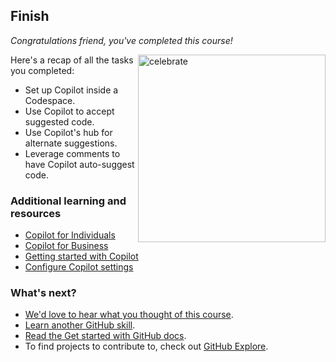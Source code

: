 <!--
  <<< Author notes: Finish >>>
  Review what we learned, ask for feedback, provide next steps.
-->

## Finish

_Congratulations friend, you've completed this course!_

<img src="https://octodex.github.com/images/welcometocat.png" alt=celebrate width=300 align=right>

Here's a recap of all the tasks you completed:

- Set up Copilot inside a Codespace.
- Use Copilot to accept suggested code.
- Use Copilot's hub for alternate suggestions.
- Leverage comments to have Copilot auto-suggest code.

### Additional learning and resources

- [Copilot for Individuals](https://docs.github.com/en/copilot/overview-of-github-copilot/about-github-copilot-for-individuals)
- [Copilot for Business](https://docs.github.com/en/copilot/overview-of-github-copilot/about-github-copilot-for-business)
- [Getting started with Copilot](https://docs.github.com/en/copilot/getting-started-with-github-copilot/getting-started-with-github-copilot-in-visual-studio-code)
- [Configure Copilot settings](https://docs.github.com/en/copilot/configuring-github-copilot/configuring-github-copilot-settings-on-githubcom)

### What's next?

- [We'd love to hear what you thought of this course](https://github.com/orgs/community/discussions/categories/github-education).
- [Learn another GitHub skill](https://github.com/skills).
- [Read the Get started with GitHub docs](https://docs.github.com/en/get-started).
- To find projects to contribute to, check out [GitHub Explore](https://github.com/explore).
